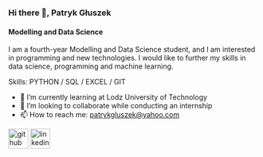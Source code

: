 ### Hi there 👋, Patryk Głuszek
#### Modelling and Data Science
I am a fourth-year Modelling and Data Science student, and I am interested in programming and new technologies. I would like to further my skills in data science, programming and machine learning.

Skills: PYTHON / SQL / EXCEL / GIT

- 🌱 I’m currently learning at Lodz University of Technology 
- 👯 I’m looking to collaborate while conducting an internship 
- 📫 How to reach me: patrykgluszek@yahoo.com 


[<img src='https://cdn.jsdelivr.net/npm/simple-icons@3.0.1/icons/github.svg' alt='github' height='40'>](https://github.com/PatrykGluszekDS)  [<img src='https://cdn.jsdelivr.net/npm/simple-icons@3.0.1/icons/linkedin.svg' alt='linkedin' height='40'>](https://www.linkedin.com/in/patryk-głuszek/)  

